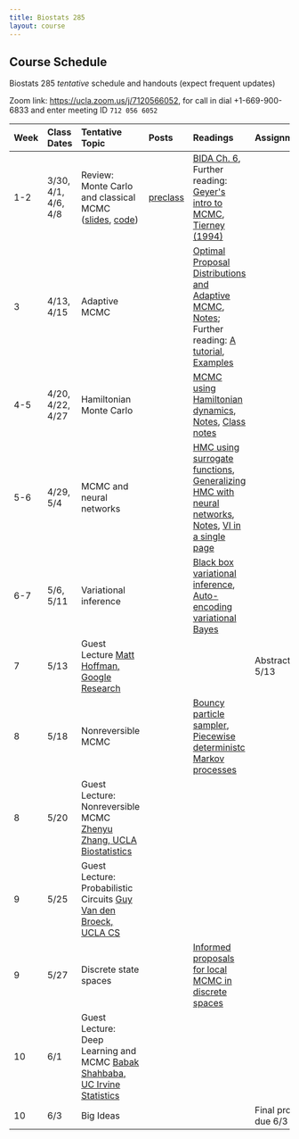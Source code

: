 ```yaml
---
title: Biostats 285
layout: course
---
```


## Course Schedule

Biostats 285 _tentative_ schedule and handouts (expect frequent updates)

Zoom link: <https://ucla.zoom.us/j/7120566052>, for call in dial +1-669-900-6833 and enter meeting ID `712 056 6052`

| Week | Class Dates | Tentative Topic | Posts | Readings | Assignments
|:-----------|:-----------|:------------|:------------|:------------|:------------|
|  1-2 | 3/30, 4/1, 4/6, 4/8   | Review: Monte Carlo and classical MCMC ([slides](https://ucla-biostats-285.github.io/slides/ABC_Lecture1.pdf), [code](https://ucla-biostats-285.github.io/code/ABC_Lecture1.R)) | [preclass](https://ucla-biostats-285.github.io/biostats285spring2021/2021/03/12/preclass.html) | [BIDA Ch. 6](https://ucla-biostats-285.github.io/reading/BIDA.pdf), Further reading: [Geyer's intro to MCMC](https://ucla-biostats-285.github.io/reading/GeyerIntro.pdf), [Tierney (1994)](https://ucla-biostats-285.github.io/reading/Tierney.pdf)
|  3 | 4/13, 4/15 | Adaptive MCMC | | [Optimal Proposal Distributions and Adaptive MCMC](https://ucla-biostats-285.github.io/reading/AdaptiveMCMC.pdf), [Notes](https://ucla-biostats-285.github.io/notes/Optimal_Proposal_Dist.pdf); Further reading: [A tutorial](https://ucla-biostats-285.github.io/reading/andrieu-thoms.pdf), [Examples](https://ucla-biostats-285.github.io/reading/Examples.pdf)
|  4-5 | 4/20, 4/22, 4/27 | Hamiltonian Monte Carlo | | [MCMC using Hamiltonian dynamics](https://ucla-biostats-285.github.io/reading/Neal2011.pdf), [Notes](https://ucla-biostats-285.github.io/notes/HMC.pdf), [Class notes](https://ucla-biostats-285.github.io/notes/hmcClassNotes.pdf)
|  5-6 | 4/29, 5/4   | MCMC and neural networks | | [HMC using surrogate functions](https://ucla-biostats-285.github.io/reading/Zhang2017.pdf), [Generalizing HMC with neural networks](https://ucla-biostats-285.github.io/reading/Levy2018.pdf), [Notes](https://ucla-biostats-285.github.io/notes/L2HMC.pdf), [VI in a single page](https://ucla-biostats-285.github.io/notes/OnePageVI.pdf)
| 6-7 | 5/6, 5/11 | Variational inference | | [Black box variational inference](https://arxiv.org/abs/1401.0118), [Auto-encoding variational Bayes](https://arxiv.org/abs/1312.6114) |
| 7 | 5/13 | Guest Lecture [Matt Hoffman, Google Research](http://matthewdhoffman.com/) |||Abstract, due 5/13
|  8 | 5/18 | Nonreversible MCMC | | [Bouncy particle sampler](https://ucla-biostats-285.github.io/reading/BPS.pdf),  [Piecewise deterministc Markov processes](https://ucla-biostats-285.github.io/reading/piecewiseDeterministic.pdf)| 
| 8 | 5/20 | Guest Lecture: Nonreversible MCMC [Zhenyu Zhang, UCLA Biostatistics](https://sites.google.com/view/zhenyuzhang) |||
| 9 | 5/25 | Guest Lecture: Probabilistic Circuits [Guy Van den Broeck, UCLA CS](https://web.cs.ucla.edu/~guyvdb/) |||
|  9 | 5/27 | Discrete state spaces | | [Informed proposals for local MCMC in discrete spaces](https://ucla-biostats-285.github.io/reading/zanella2020.pdf) |
| 10 | 6/1 | Guest Lecture: Deep Learning and MCMC [Babak Shahbaba, UC Irvine Statistics](https://www.ics.uci.edu/~babaks/) | | |
| 10 | 6/3 | Big Ideas | | |Final project, due 6/3
